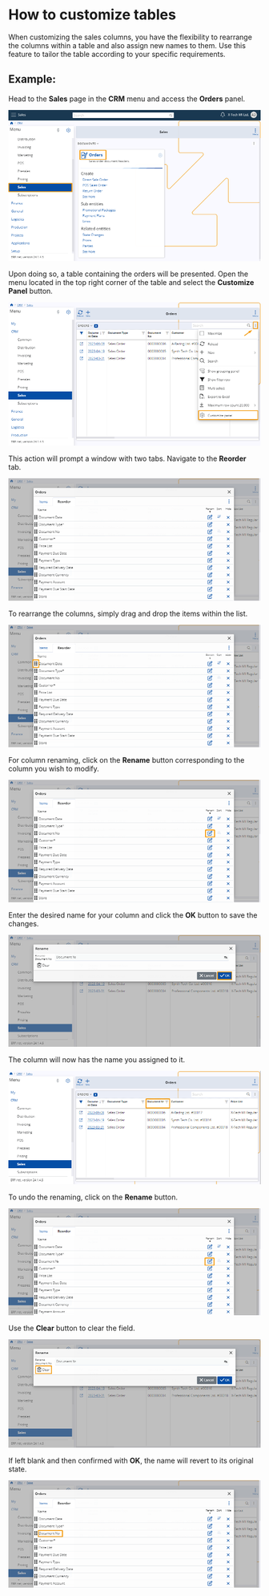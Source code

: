 # How to customize tables

When customizing the sales columns, you have the flexibility to
rearrange the columns within a table and also assign new names to them.
Use this feature to tailor the table according to your specific requirements.

## Example:

Head to the **Sales** page in the **CRM** menu and access the **Orders** panel.

![Pictures](pictures/Order_navigate_20_01.png)

Upon doing so, a table containing the orders will be presented. Open the menu located in the top right corner of the table and select the **Customize Panel** button.

![Pictures](pictures/Orders_Customize_panel_20_01.png)

This action will prompt a window with two tabs. Navigate to the **Reorder** tab.

![Pictures](pictures/Order_reorder_20_01.png)

To rearrange the columns, simply drag and drop the items within the list.

![Pictures](pictures/Reorder_drag_20_01.png)

For column renaming, click on the **Rename** button corresponding to the column you wish to modify.

![Pictures](pictures/Order_rename_button_20_01.png)

Enter the desired name for your column and click the **OK** button to save the changes.

![Pictures](pictures/Reorder_Rename_20_01.png)

The column will now has the name you assigned to it.

![Pictures](pictures/Order_new_name_20_01.png)

To undo the renaming, click on the **Rename** button. 

![Pictures](pictures/Order_Undo_20_01.png)

Use the **Clear** button to clear the field. 

![Pictures](pictures/Reorder_Clear_20_01.png)

If left blank and then confirmed with **OK**, the name will revert to its original state.

![Pictures](pictures/Order_original_name_20_01.png)

